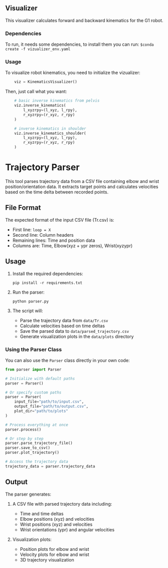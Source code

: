 ## Visualizer
This visualizer calculates forward and backward kinematics for the G1 robot.

### Dependencies
To run, it needs some dependencies, to install them you can run:
`$conda create -f vizualizer_env.yaml`

### Usage
To visualize robot kinematics, you need to initialize the vizualizer:
```python
    viz = KinematicsVisualizer()
```

Then, just call what you want:
```python
    # basic inverse kinematics from pelvis
    viz.inverse_kinematics(
        l_xyzrpy=(l_xyz, l_rpy),
        r_xyzrpy=(r_xyz, r_rpy)
    )

    # inverse kinematics in shoulder
    viz.inverse_kinematics_shoulder(
        l_xyzrpy=(l_xyz, l_rpy),
        r_xyzrpy=(r_xyz, r_rpy)
    )
```


# Trajectory Parser

This tool parses trajectory data from a CSV file containing elbow and wrist position/orientation data. It extracts target points and calculates velocities based on the time delta between recorded points.

## File Format

The expected format of the input CSV file (Tr.csv) is:
- First line: `loop = X`
- Second line: Column headers
- Remaining lines: Time and position data
- Columns are: Time, Elbow(xyz + ypr zeros), Wrist(xyzypr)

## Usage

1. Install the required dependencies:
   ```
   pip install -r requirements.txt
   ```

2. Run the parser:
   ```
   python parser.py
   ```

3. The script will:
   - Parse the trajectory data from `data/Tr.csv`
   - Calculate velocities based on time deltas
   - Save the parsed data to `data/parsed_trajectory.csv`
   - Generate visualization plots in the `data/plots` directory

### Using the Parser Class

You can also use the `Parser` class directly in your own code:

```python
from parser import Parser

# Initialize with default paths
parser = Parser()

# Or specify custom paths
parser = Parser(
    input_file="path/to/input.csv",
    output_file="path/to/output.csv",
    plot_dir="path/to/plots"
)

# Process everything at once
parser.process()

# Or step by step
parser.parse_trajectory_file()
parser.save_to_csv()
parser.plot_trajectory()

# Access the trajectory data
trajectory_data = parser.trajectory_data
```

## Output

The parser generates:
1. A CSV file with parsed trajectory data including:
   - Time and time deltas
   - Elbow positions (xyz) and velocities
   - Wrist positions (xyz) and velocities
   - Wrist orientations (ypr) and angular velocities

2. Visualization plots:
   - Position plots for elbow and wrist
   - Velocity plots for elbow and wrist
   - 3D trajectory visualization 